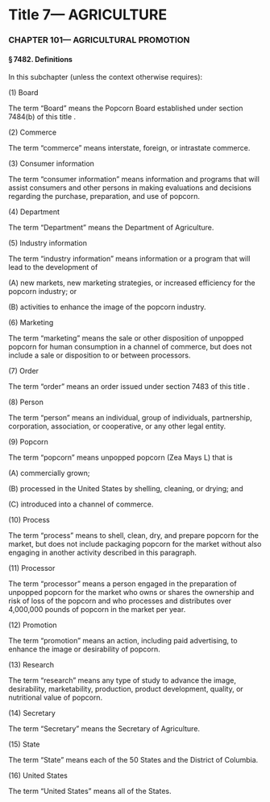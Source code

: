 
# Title 7— AGRICULTURE
### CHAPTER 101— AGRICULTURAL PROMOTION
#### § 7482. Definitions

In this subchapter (unless the context otherwise requires):

(1) Board

The term “Board” means the Popcorn Board established under section 7484(b) of this title .

(2) Commerce

The term “commerce” means interstate, foreign, or intrastate commerce.

(3) Consumer information

The term “consumer information” means information and programs that will assist consumers and other persons in making evaluations and decisions regarding the purchase, preparation, and use of popcorn.

(4) Department

The term “Department” means the Department of Agriculture.

(5) Industry information

The term “industry information” means information or a program that will lead to the development of

(A) new markets, new marketing strategies, or increased efficiency for the popcorn industry; or

(B) activities to enhance the image of the popcorn industry.

(6) Marketing

The term “marketing” means the sale or other disposition of unpopped popcorn for human consumption in a channel of commerce, but does not include a sale or disposition to or between processors.

(7) Order

The term “order” means an order issued under section 7483 of this title .

(8) Person

The term “person” means an individual, group of individuals, partnership, corporation, association, or cooperative, or any other legal entity.

(9) Popcorn

The term “popcorn” means unpopped popcorn (Zea Mays L) that is

(A) commercially grown;

(B) processed in the United States by shelling, cleaning, or drying; and

(C) introduced into a channel of commerce.

(10) Process

The term “process” means to shell, clean, dry, and prepare popcorn for the market, but does not include packaging popcorn for the market without also engaging in another activity described in this paragraph.

(11) Processor

The term “processor” means a person engaged in the preparation of unpopped popcorn for the market who owns or shares the ownership and risk of loss of the popcorn and who processes and distributes over 4,000,000 pounds of popcorn in the market per year.

(12) Promotion

The term “promotion” means an action, including paid advertising, to enhance the image or desirability of popcorn.

(13) Research

The term “research” means any type of study to advance the image, desirability, marketability, production, product development, quality, or nutritional value of popcorn.

(14) Secretary

The term “Secretary” means the Secretary of Agriculture.

(15) State

The term “State” means each of the 50 States and the District of Columbia.

(16) United States

The term “United States” means all of the States.
